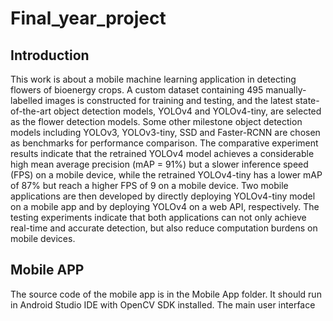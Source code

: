 # Final_year_project
## Introduction
This work is about a mobile  machine learning application in detecting flowers of bioenergy crops.
A custom dataset containing 495 manually-labelled images is constructed for training and testing, and the latest state-of-the-art object detection models, YOLOv4 and YOLOv4-tiny, are selected as the flower detection models.
Some other milestone object detection models including YOLOv3, YOLOv3-tiny, SSD and Faster-RCNN are chosen as benchmarks for performance comparison. 
The comparative experiment results indicate that the retrained YOLOv4 model achieves a considerable high mean average precision (mAP = 91%) but a slower inference speed (FPS) on a mobile device, while the retrained YOLOv4-tiny has a lower mAP of 87% but reach a higher FPS of 9 on a mobile device. Two mobile applications are then developed by directly deploying YOLOv4-tiny model on a mobile app and by deploying YOLOv4 on a web API, respectively. 
The testing experiments indicate that both applications can not only achieve real-time and accurate detection, but also reduce computation burdens on mobile devices. 

## Mobile APP
The source code of the mobile app is in the Mobile App folder.
It should run in Android Studio IDE with OpenCV SDK installed.
The main user interface 
